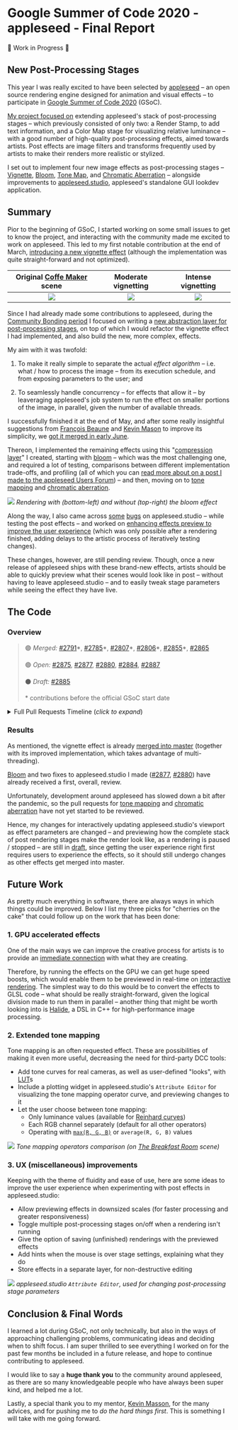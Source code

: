 # Google Summer of Code 2020 - appleseed - Final Report

🚧 Work in Progress 🚧
<!-- https://developers.google.com/open-source/gsoc/help/work-product -->
<!--
    In brief: The target of the link should contain a short description of what work was done, what code got merged, what
    code didn't get merged, and what's left to do. The best examples of this we saw in past years were "final reports" that
    made it easy to find the code, summarized the current state of the project, and enumerated challenges and learnings.
 -->

## New Post-Processing Stages
This year I was really excited to have been selected by [appleseed](https://appleseedhq.net/) – an open source rendering engine designed for animation and visual effects – to participate in [Google Summer of Code 2020](https://summerofcode.withgoogle.com/projects/#5361208732942336) (GSoC).

[My project focused on](https://github.com/laurelkeys/gsoc-2020/blob/master/gsoc-proposal.md#synopsis) extending appleseed's stack of post-processing stages – which previously consisted of only two: a Render Stamp, to add text information, and a Color Map stage for visualizing relative luminance – with a good number of high-quality post-processing effects, aimed towards artists. Post effects are image filters and transforms frequently used by artists to make their renders more realistic or stylized.

I set out to implement four new image effects as post-processing stages – [Vignette](https://en.wikipedia.org/wiki/Vignetting), [Bloom](https://en.wikipedia.org/wiki/Bloom_(shader_effect)), [Tone Map](https://en.wikipedia.org/wiki/Tone_mapping), and [Chromatic Aberration](https://en.wikipedia.org/wiki/Chromatic_aberration) – alongside improvements to [appleseed.studio](https://appleseedhq.net/docs/appleseed.studio.html), appleseed's standalone GUI lookdev application.

## Summary
Pior to the beginning of GSoC, I started working on some small issues to get to know the project, and interacting with the community made me excited to work on appleseed. This led to my first notable contribution at the end of March, [introducing a new vignette effect](https://github.com/appleseedhq/appleseed/pull/2807) (although the implementation was quite straight-forward and not optimized).

| Original [Coffe Maker](https://benedikt-bitterli.me/resources/) scene | Moderate vignetting | Intense vignetting |
| :---: | :---: | :---: |
| ![](misc/images/finalreport/vignette%20(none)%20-%20coffee.png) | ![](misc/images/finalreport/vignette%20(moderate)%20-%20coffee.png) | ![](misc/images/finalreport/vignette%20(intense)%20-%20coffee.png) |

Since I had already made some contributions to appleseed, during the [Community Bonding period](https://google.github.io/gsocguides/student/how-gsoc-works) I focused on writing a [new abstraction layer for post-processing stages](https://github.com/appleseedhq/appleseed/pull/2865), on top of which I would refactor the vignette effect I had implemented, and also build the new, more complex, effects.

My aim with it was twofold:

1. To make it really simple to separate the actual *effect algorithm* – i.e. what / how to process the image – from its execution schedule, and from exposing parameters to the user; and

2. To seamlessly handle concurrency – for effects that allow it – by leaveraging appleseed's job system to run the effect on smaller portions of the image, in parallel, given the number of available threads.

I successfully finished it at the end of May, and after some really insightful suggestions from [François Beaune](https://github.com/dictoon) and [Kevin Mason](https://github.com/oktomus) to improve its simplicity, we [got it merged in early June](https://github.com/appleseedhq/appleseed/pull/2865).

Thereon, I implemented the remaining effects using this "[compression layer](https://caseymuratori.com/blog_0015)" I created, starting with [bloom](https://github.com/appleseedhq/appleseed/pull/2875) – which was the most challenging one, and required a lot of testing, comparisons between different implementation trade-offs, and profiling (all of which you can [read more about on a post I made to the appleseed Users Forum](https://forum.appleseedhq.net/t/bloom-as-a-new-post-processing-effect/1027)) – and then, moving on to [tone mapping](https://github.com/appleseedhq/appleseed/pull/2884) and [chromatic aberration](https://github.com/appleseedhq/appleseed/pull/2887).

![](misc/images/finalreport/bloom%20-%20as%20sphere.png)
*Rendering with (bottom-left) and without (top-right) the bloom effect*

Along the way, I also came across [some](https://github.com/appleseedhq/appleseed/pull/2877) [bugs](https://github.com/appleseedhq/appleseed/pull/2880) on appleseed.studio – while testing the post effects – and worked on [enhancing effects preview to improve the user experience](https://github.com/appleseedhq/appleseed/pull/2885) (which was only possible after a rendering finished, adding delays to the artistic process of iteratively testing changes).

These changes, however, are still pending review. Though, once a new release of appleseed ships with these brand-new effects, artists should be able to quickly preview what their scenes would look like in post – without having to leave appleseed.studio – and to easily tweak stage parameters while seeing the effect they have live.

## The Code

### Overview

> 🟣 *Merged:* [#2791](https://github.com/appleseedhq/appleseed/pull/2791)\*, [#2785](https://github.com/appleseedhq/appleseed/pull/2785)\*, [#2807](https://github.com/appleseedhq/appleseed/pull/2807)\*, [#2806](https://github.com/appleseedhq/appleseed/pull/2806)\*, [#2855](https://github.com/appleseedhq/appleseed/pull/2855)\*, [#2865](https://github.com/appleseedhq/appleseed/pull/2865)
>
> 🟢 *Open:* [#2875](https://github.com/appleseedhq/appleseed/pull/2875), [#2877](https://github.com/appleseedhq/appleseed/pull/2877), [#2880](https://github.com/appleseedhq/appleseed/pull/2880), [#2884](https://github.com/appleseedhq/appleseed/pull/2884), [#2887](https://github.com/appleseedhq/appleseed/pull/2887)
>
> ⚫ *Draft:* [#2885](https://github.com/appleseedhq/appleseed/pull/2885)
>
> \* contributions before the official GSoC start date

<details>
<summary>Full Pull Requests Timeline (<i>click to expand</i>)</summary>
<ul>
    <li>March*</li>
    <ul>
        <li>[Merged <a href="https://github.com/appleseedhq/appleseed/pull/2791">#2791</a>] Add Google AI's Turbo rainbow colormap</li>
        <li>[Merged <a href="https://github.com/appleseedhq/appleseed/pull/2785">#2785</a>] Tile highlights are now colored</li>
        <li>[Merged <a href="https://github.com/appleseedhq/appleseed/pull/2807">#2807</a>] Add Vignette post-processing stage</li>
        <li>[Merged <a href="https://github.com/appleseedhq/appleseed/pull/2806">#2806</a>] Ignore incandescence color in black-body mode</li>
    </ul>
    <li>April*</li>
    <ul>
        <li>[Merged <a href="https://github.com/appleseedhq/appleseed/pull/2855">#2855</a>] Fix double slider regression</li>
    </ul>
    <li>June</li>
    <ul>
        <li>[Merged <a href="https://github.com/appleseedhq/appleseed/pull/2865">#2865</a>] Refactor the vignette post-processing stage</li>
        <li>[Open   <a href="https://github.com/appleseedhq/appleseed/pull/2875">#2875</a>] Add Bloom post-processing stage</li>
        <li>[Open   <a href="https://github.com/appleseedhq/appleseed/pull/2877">#2877</a>] Fix Shift+F5 causing False Colors to be applied twice</li>
    </ul>
    <li>July</li>
    <ul>
        <li>[Open   <a href="https://github.com/appleseedhq/appleseed/pull/2880">#2880</a>] Fix false colors not being applied to all tiles on a final render</li>
        <li>[Open   <a href="https://github.com/appleseedhq/appleseed/pull/2884">#2884</a>] Add Tone Map post-processing stage</li>
    </ul>
    <li>August</li>
    <ul>
        <li>[Draft  <a href="https://github.com/appleseedhq/appleseed/pull/2885">#2885</a>] Preview post-processing stage changes in appleseed.studio</li>
        <li>[Open   <a href="https://github.com/appleseedhq/appleseed/pull/2887">#2887</a>] Add Chromatic Aberration post-processing stage</li>
    </ul>
</ul>
</details>

### Results

As mentioned, the vignette effect is already [merged into master](https://github.com/appleseedhq/appleseed/commit/229d8ea9d40147eddadf8bc60e604ab5b54743c2) (together with its improved implementation, which takes advantage of multi-threading).

[Bloom](https://github.com/appleseedhq/appleseed/pull/2875) and two fixes to appleseed.studio I made ([#2877](https://github.com/appleseedhq/appleseed/pull/2877), [#2880](https://github.com/appleseedhq/appleseed/pull/2880)) have already received a first, overall, review.

Unfortunately, development around appleseed has slowed down a bit after the pandemic, so the pull requests for [tone mapping](https://github.com/appleseedhq/appleseed/pull/2884) and [chromatic aberration](https://github.com/appleseedhq/appleseed/pull/2887) have not yet started to be reviewed.

Hence, my changes for interactively updating appleseed.studio's viewport as effect parameters are changed – and previewing how the complete stack of post rendering stages make the render look like, as a rendering is paused / stopped – are still in [draft](https://github.com/appleseedhq/appleseed/pull/2885), since getting the user experience right first requires users to experience the effects, so it should still undergo changes as other effects get merged into master.

## Future Work

As pretty much everything in software, there are always ways in which things could be improved. Below I list my three picks for "cherries on the cake" that could follow up on the work that has been done:

### 1. GPU accelerated effects
One of the main ways we can improve the creative process for artists is to provide an [immediate connection](https://www.youtube.com/watch?v=EGqwXt90ZqA&feature=youtu.be&t=105) with what they are creating.

Therefore, by running the effects on the GPU we can get huge speed boosts, which would enable them to be previewed in real-time on [interactive rendering](https://vimeo.com/127622613). The simplest way to do this would be to convert the effects to GLSL code – what should be really straight-forward, given the logical division made to run them in parallel – another thing that might be worth looking into is [Halide](https://halide-lang.org/), a DSL in C++ for high-performance image processing.

### 2. Extended tone mapping
Tone mapping is an often requested effect. These are possibilities of making it even more useful, decreasing the need for third-party DCC tools:
* Add tone curves for real cameras, as well as user-defined "looks", with [LUT](https://www.studiobinder.com/blog/what-is-lut/)s
* Include a plotting widget in appleseed.studio's `Attribute Editor` for visualizing the tone mapping operator curve, and previewing changes to it
* Let the user choose between tone mapping:
  * Only luminance values (available for [Reinhard curves](https://www.cs.utah.edu/~reinhard/cdrom/tonemap.pdf))
  * Each RGB channel separately (default for all other operators)
  * Operating with [`max(R, G, B)`](https://gpuopen.com/learn/optimized-reversible-tonemapper-for-resolve/) or `average(R, G, B)` values

![](misc/images/finalreport/tone%20map%20-%20comparison.gif)
*Tone mapping operators comparison (on [The Breakfast Room](https://benedikt-bitterli.me/resources/) scene)*

### 3. UX (miscellaneous) improvements
Keeping with the theme of fluidity and ease of use, here are some ideas to improve the user experience when experimenting with post effects in appleseed.studio:
* Allow previewing effects in downsized scales (for faster processing and greater responsiveness)
* Toggle multiple post-processing stages on/off when a rendering isn't running
* Give the option of saving (unfinished) renderings with the previewed effects
* Add hints when the mouse is over stage settings, explaining what they do
* Store effects in a separate layer, for non-destructive editing

![](misc/images/finalreport/studio%20ui%20(shrinked).png)
*appleseed.studio `Attribute Editor`, used for changing post-processing stage parameters*

## Conclusion & Final Words

I learned a lot during GSoC, not only technically, but also in the ways of approaching challenging problems, communicating ideas and deciding when to shift focus. I am super thrilled to see everything I worked on for the past few months be included in a future release, and hope to continue contributing to appleseed.

I would like to say a **huge thank you** to the community around appleseed, as there are so many knowledgeable people who have always been super kind, and helped me a lot.

Lastly, a special thank you to my mentor, [Kevin Masson](https://github.com/oktomus), for the many advices, and for pushing me to *do the hard things first*. This is something I will take with me going forward.

